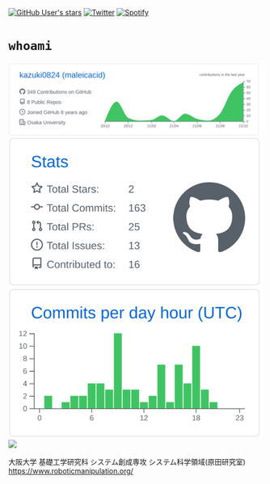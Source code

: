[![GitHub User's stars](https://img.shields.io/github/stars/SlashNephy?affiliations=OWNER%2CCOLLABORATOR%2CORGANIZATION_MEMBER&label=GitHub%20%E2%98%85%20Received&logo=github&style=flat-square)](https://github.com/kazuki0824)
[![Twitter](https://img.shields.io/twitter/follow/maleicacid_towa?label=Twitter&logo=twitter&&style=flat-square&color=blue)](https://twitter.com/maleicacid_towa)
[![Spotify](https://img.shields.io/badge/Spotify-listening-blue?logo=spotify&style=flat-square)](https://open.spotify.com/user/kjpfgj79jwdvhqbf45scys30h)


# `whoami`
![](https://raw.githubusercontent.com/kazuki0824/kazuki0824/master/profile-summary-card-output/github/0-profile-details.svg)
![](https://raw.githubusercontent.com/kazuki0824/kazuki0824/master/profile-summary-card-output/github/3-stats.svg)
![](https://raw.githubusercontent.com/kazuki0824/kazuki0824/master/profile-summary-card-output/github/4-productive-time.svg)
![](https://github-readme-stats.vercel.app/api/top-langs/?username=kazuki0824&layout=compact&theme=github&langs_count=8&hide=gnuplot)

大阪大学 基礎工学研究科 システム創成専攻 システム科学領域(原田研究室)
https://www.roboticmanipulation.org/

